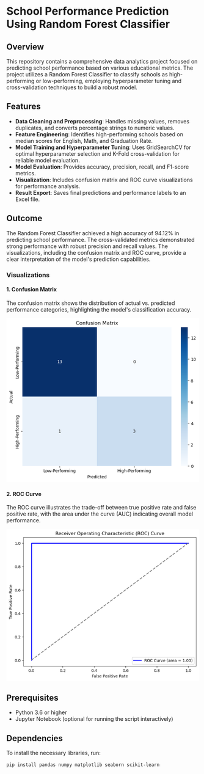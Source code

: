 # School Performance Prediction Using Random Forest Classifier

## Overview
This repository contains a comprehensive data analytics project focused on predicting school performance based on various educational metrics. The project utilizes a Random Forest Classifier to classify schools as high-performing or low-performing, employing hyperparameter tuning and cross-validation techniques to build a robust model.

## Features
- **Data Cleaning and Preprocessing**: Handles missing values, removes duplicates, and converts percentage strings to numeric values.
- **Feature Engineering**: Identifies high-performing schools based on median scores for English, Math, and Graduation Rate.
- **Model Training and Hyperparameter Tuning**: Uses GridSearchCV for optimal hyperparameter selection and K-Fold cross-validation for reliable model evaluation.
- **Model Evaluation**: Provides accuracy, precision, recall, and F1-score metrics.
- **Visualization**: Includes confusion matrix and ROC curve visualizations for performance analysis.
- **Result Export**: Saves final predictions and performance labels to an Excel file.

## Outcome
The Random Forest Classifier achieved a high accuracy of 94.12% in predicting school performance. The cross-validated metrics demonstrated strong performance with robust precision and recall values. The visualizations, including the confusion matrix and ROC curve, provide a clear interpretation of the model's prediction capabilities.

### Visualizations
#### 1. Confusion Matrix
The confusion matrix shows the distribution of actual vs. predicted performance categories, highlighting the model's classification accuracy.

![Confusion Matrix](confusion_matrix.png)

#### 2. ROC Curve
The ROC curve illustrates the trade-off between true positive rate and false positive rate, with the area under the curve (AUC) indicating overall model performance.

![ROC Curve](ROC.png)

## Prerequisites
- Python 3.6 or higher
- Jupyter Notebook (optional for running the script interactively)

## Dependencies
To install the necessary libraries, run:
```bash
pip install pandas numpy matplotlib seaborn scikit-learn
